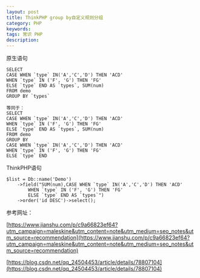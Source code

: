 ```yaml
---
layout: post
title: ThinkPHP group by自定义规则分组
category: PHP
keywords: 
tags: 常识 PHP
description: 
---
```


原生语句

```
SELECT 
CASE WHEN `type` IN('A','C','D') THEN 'ACD'
WHEN `type` IN ('F', 'G') THEN 'FG'
ELSE `type` END AS `types`, SUM(num)
FROM demo
GROUP BY `types` 

等同于：
SELECT 
CASE WHEN `type` IN('A','C','D') THEN 'ACD'
WHEN `type` IN ('F', 'G') THEN 'FG'
ELSE `type` END AS `types`, SUM(num)
FROM demo
GROUP BY 
CASE WHEN `type` IN('A','C','D') THEN 'ACD'
WHEN `type` IN ('F', 'G') THEN 'FG'
ELSE `type` END

```

ThinkPHP语句

```
$list = Db::name('Demo')
    ->field("SUM(num),CASE WHEN `type` IN('A','C','D') THEN 'ACD'
        WHEN `type` IN ('F', 'G') THEN 'FG'
        ELSE `type` END AS `types`")
    ->order('id DESC')->select();
```

参考网址：

[https://www.jianshu.com/p/c9a66823ef64?utm_campaign=maleskine&utm_content=note&utm_medium=seo_notes&utm_source=recommendation](https://www.jianshu.com/p/c9a66823ef64?utm_campaign=maleskine&utm_content=note&utm_medium=seo_notes&utm_source=recommendation)

[https://blog.csdn.net/qq_24504453/article/details/78807104](https://blog.csdn.net/qq_24504453/article/details/78807104)